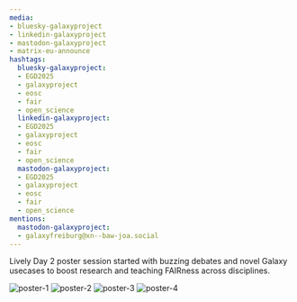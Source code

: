 ```yaml
---
media:
- bluesky-galaxyproject
- linkedin-galaxyproject
- mastodon-galaxyproject
- matrix-eu-announce
hashtags:
  bluesky-galaxyproject:
  - EGD2025
  - galaxyproject
  - eosc
  - fair
  - open_science
  linkedin-galaxyproject:
  - EGD2025
  - galaxyproject
  - eosc
  - fair
  - open_science
  mastodon-galaxyproject:
  - EGD2025
  - galaxyproject
  - eosc
  - fair
  - open_science
mentions:
  mastodon-galaxyproject:
  - galaxyfreiburg@xn--baw-joa.social
---
```


Lively Day 2 poster session started with buzzing debates and novel Galaxy usecases to boost research and teaching FAIRness across disciplines.

![poster-1](https://github.com/user-attachments/assets/67b8604e-2bfd-46b8-b688-71676b9b54e0)
![poster-2](https://github.com/user-attachments/assets/37c539b4-3e35-4e4f-bb21-18ab99c86ee3)
![poster-3](https://github.com/user-attachments/assets/af879096-e280-46e7-ae4e-3f58336a2dcf)
![poster-4](https://github.com/user-attachments/assets/72546a85-9822-45cc-b978-a0c61155b9d8)
